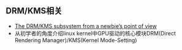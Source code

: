 
## DRM/KMS相关
- [The DRM/KMS subsystem from a newbie’s point of view](http://events.linuxfoundation.org/sites/events/files/slides/brezillon-drm-kms.pdf)
 - 从初学者的角度介绍linux kernel中GPU驱动的核心模块DRM(Direct Rendering Manager)/KMS(Kernel Mode-Setting)
